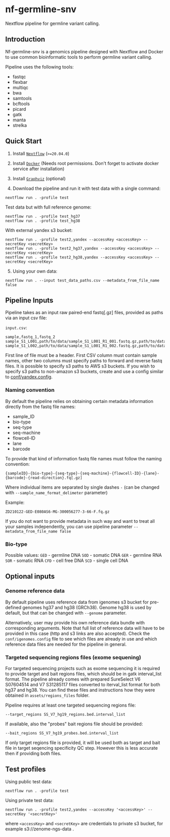 # nf-germline-snv

Nextflow pipeline for germline variant calling.

## Introduction

Nf-germline-snv is a genomics pipeline designed with Nextflow and Docker to use common bioinformatic tools to perform germline variant calling.

Pipeline uses the following tools:
 - fastqc
 - flexbar
 - multiqc
 - bwa
 - samtools
 - bcftools
 - picard
 - gatk
 - manta
 - strelka

## Quick Start
1. Install [`Nextflow`](https://nf-co.re/usage/installation) (`>=20.04.0`)

2. Install [`Docker`](https://docs.docker.com/engine/installation/) (Needs root permissions. Don't forget to activate docker service after installation)

3. Install [`Graphviz`](https://graphviz.org/download/) (optional)

4. Download the pipeline and run it with test data with a single command:
```
nextflow run . -profile test
```

Test data but with full reference genome:
```
nextflow run . -profile test_hg37
nextflow run . -profile test_hg38
```

With external yandex s3 bucket:
```
nextflow run . -profile test2,yandex --accessKey <accessKey> --secretKey <secretKey>
nextflow run . -profile test2_hg37,yandex --accessKey <accessKey> --secretKey <secretKey>
nextflow run . -profile test2_hg38,yandex --accessKey <accessKey> --secretKey <secretKey>
```


5. Using your own data:
```
nextflow run . --input test_data_paths.csv --metadata_from_file_name false
```

## Pipeline Inputs

Pipeline takes as an input raw paired-end fastq[.gz] files, provided as paths via an input csv file:

`input.csv`:
```
sample,fastq_1,fastq_2
sample_S1_L001,path/to/data/sample_S1_L001_R1_001.fastq.gz,path/to/data/sample_S1_L001_R2_001.fastq.gz
sample_S1_L002,path/to/data/sample_S1_L001_R1_002.fastq.gz,path/to/data/sample_S1_L001_R2_002.fastq.gz
```
First line of file must be a header. First CSV column must contain sample names, other two columns must specify paths to forward and reverse fastq files. It is possible to specify s3 paths to AWS s3 buckets. If you wish to specify s3 paths to non-amazon s3 buckets, create and use a config similar to [conf/yandex.config](https://github.com/zenomeplatform/nf-germline-snv/blob/main/conf/yandex.config).

### Naming convention
By default the pipeline relies on obtaining certain metadata information directly from the fastq file names:
- sample_ID
- bio-type
- seq-type
- seq-machine
- flowcell-ID
- lane
- barcode

To provide that kind of information fastq file names must follow the naming convention:
```
{sampleID}-{bio-type}-{seq-type}-{seq-machine}-{flowcell-ID}-{lane}-{barcode}-{read-direction}.fq[.gz]
```
Where individual items are separated by single dashes `-` (can be changed with `--sample_name_format_delimeter` parameter)

Example:
```
ZD210122-GED-E080AS6-MG-300056277-3-66-F.fq.gz
```

If you do not want to provide metadata in such way and want to treat all your samples independently, you can use pipeline parameter `--metadata_from_file_name false`

### Bio-type
Possible values:
`GED` - germline DNA
`SOD` - somatic DNA
`GER` - germline RNA
`SOR` - somatic RNA
`CFD` - cell free DNA
`SCD` - single cell DNA

## Optional inputs

### Genome reference data

By default pipeline uses reference data from igenomes s3 bucket for pre-defined genomes hg37 and hg38 (GRCh38). Genome hg38 is used by default, but that can be changed with `--genome` parameter.

Alternatively, user may provide his own reference data bundle with corresponding arguments. Note that full list of reference data will have to be provided in this case (http and s3 links are also accepted). Check the `conf/igenomes.config` file to see which files are already in use and which reference data files are needed for the pipeline in general.

### Targeted sequencing regions files (exome sequening)
For targeted sequencing projects such as exome sequencing it is required to provide target and bait regions files, which should be in gatk interval_list format. The pipeline already comes with prepared SureSelect V6 S07604514 and V7 S31285117 files converted to iterval_list format for both hg37 and hg38. You can find these files and instructions how they were obtained in `assets/regions_files` folder.

Pipeline requires at least one targeted sequencing regions file:
```
--target_regions SS_V7_hg19_regions.bed.interval_list
```

If available, also the "probes" bait regions file should be provided:
```
--bait_regions SS_V7_hg19_probes.bed.interval_list
```
If only target regions file is provided, it will be used both as target and bait file in target seqencing specificity QC step. However this is less accurate then if providing both files.


## Test profiles

Using public test data:
```
nextflow run . -profile test
```

Using private test data:
```
nextflow run . -profile test2,yandex --accessKey '<accessKey>' --secretKey '<secretKey>'
```
where `<accessKey>` and `<secretKey>` are credentials to private s3 bucket, for example s3://zenome-ngs-data .

